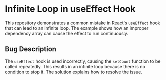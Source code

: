 # Infinite Loop in useEffect Hook

This repository demonstrates a common mistake in React's `useEffect` hook that can lead to an infinite loop.  The example shows how an improper dependency array can cause the effect to run continuously.

## Bug Description
The `useEffect` hook is used incorrectly, causing the `setCount` function to be called repeatedly.  This results in an infinite loop because there is no condition to stop it. The solution explains how to resolve the issue.